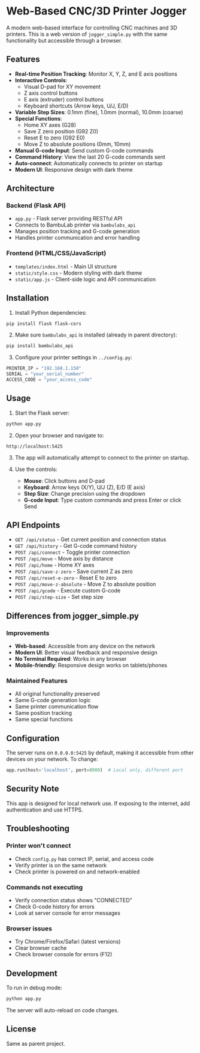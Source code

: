 # Web-Based CNC/3D Printer Jogger

A modern web-based interface for controlling CNC machines and 3D printers. This is a web version of `jogger_simple.py` with the same functionality but accessible through a browser.

## Features

- **Real-time Position Tracking**: Monitor X, Y, Z, and E axis positions
- **Interactive Controls**:
  - Visual D-pad for XY movement
  - Z axis control buttons
  - E axis (extruder) control buttons
  - Keyboard shortcuts (Arrow keys, U/J, E/D)
- **Variable Step Sizes**: 0.1mm (fine), 1.0mm (normal), 10.0mm (coarse)
- **Special Functions**:
  - Home XY axes (G28)
  - Save Z zero position (G92 Z0)
  - Reset E to zero (G92 E0)
  - Move Z to absolute positions (0mm, 10mm)
- **Manual G-code Input**: Send custom G-code commands
- **Command History**: View the last 20 G-code commands sent
- **Auto-connect**: Automatically connects to printer on startup
- **Modern UI**: Responsive design with dark theme

## Architecture

### Backend (Flask API)
- `app.py` - Flask server providing RESTful API
- Connects to BambuLab printer via `bambulabs_api`
- Manages position tracking and G-code generation
- Handles printer communication and error handling

### Frontend (HTML/CSS/JavaScript)
- `templates/index.html` - Main UI structure
- `static/style.css` - Modern styling with dark theme
- `static/app.js` - Client-side logic and API communication

## Installation

1. Install Python dependencies:
```bash
pip install flask flask-cors
```

2. Make sure `bambulabs_api` is installed (already in parent directory):
```bash
pip install bambulabs_api
```

3. Configure your printer settings in `../config.py`:
```python
PRINTER_IP = "192.168.1.150"
SERIAL = "your_serial_number"
ACCESS_CODE = "your_access_code"
```

## Usage

1. Start the Flask server:
```bash
python app.py
```

2. Open your browser and navigate to:
```
http://localhost:5425
```

3. The app will automatically attempt to connect to the printer on startup.

4. Use the controls:
   - **Mouse**: Click buttons and D-pad
   - **Keyboard**: Arrow keys (X/Y), U/J (Z), E/D (E axis)
   - **Step Size**: Change precision using the dropdown
   - **G-code Input**: Type custom commands and press Enter or click Send

## API Endpoints

- `GET /api/status` - Get current position and connection status
- `GET /api/history` - Get G-code command history
- `POST /api/connect` - Toggle printer connection
- `POST /api/move` - Move axis by distance
- `POST /api/home` - Home XY axes
- `POST /api/save-z-zero` - Save current Z as zero
- `POST /api/reset-e-zero` - Reset E to zero
- `POST /api/move-z-absolute` - Move Z to absolute position
- `POST /api/gcode` - Execute custom G-code
- `POST /api/step-size` - Set step size

## Differences from jogger_simple.py

### Improvements
- **Web-based**: Accessible from any device on the network
- **Modern UI**: Better visual feedback and responsive design
- **No Terminal Required**: Works in any browser
- **Mobile-friendly**: Responsive design works on tablets/phones

### Maintained Features
- All original functionality preserved
- Same G-code generation logic
- Same printer communication flow
- Same position tracking
- Same special functions

## Configuration

The server runs on `0.0.0.0:5425` by default, making it accessible from other devices on your network. To change:

```python
app.run(host='localhost', port=8080)  # Local only, different port
```

## Security Note

This app is designed for local network use. If exposing to the internet, add authentication and use HTTPS.

## Troubleshooting

### Printer won't connect
- Check `config.py` has correct IP, serial, and access code
- Verify printer is on the same network
- Check printer is powered on and network-enabled

### Commands not executing
- Verify connection status shows "CONNECTED"
- Check G-code history for errors
- Look at server console for error messages

### Browser issues
- Try Chrome/Firefox/Safari (latest versions)
- Clear browser cache
- Check browser console for errors (F12)

## Development

To run in debug mode:
```bash
python app.py
```

The server will auto-reload on code changes.

## License

Same as parent project.
